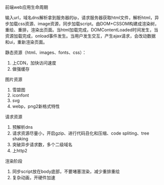 前端web应用生命周期

输入url，域名dns解析拿到服务器的ip，请求服务器获取html文件，解析html，异步加载css资源、image资源，同步加载script。由DOM+CSSOM构建成渲染树，重绘、重排，渲染出页面。当html加载完成，DOMContentLoaded时间发生，当资源加载完成，onload事件发生。当用户发生交互，产生ajax请求，会改动数据和ui，重新渲染页面。

静态资源（html、images、fonts、css）：
1. 上CDN，加快访问速度
2. 做强缓存

图片资源
1. 雪碧图
2. iconfont
3. svg
4. webp，png2新格式特性

请求资源
1. 预解析dns
2. 请求资源尽量小，开启gzip、进行代码丑化和压缩、code spliting、tree shaking
3. 突破异步请求数，多个二级域名
4. 上http2

渲染阶段
1. 同步script放在body底部，不要堵塞渲染，减少重排重绘
2. 复杂动画，开硬件加速
